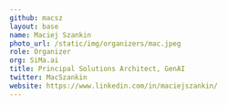 ```yaml
---
github: macsz
layout: base
name: Maciej Szankin
photo_url: /static/img/organizers/mac.jpeg
role: Organizer
org: SiMa.ai
title: Principal Solutions Architect, GenAI
twitter: MacSzankin
website: https://www.linkedin.com/in/maciejszankin/
---
```

